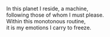 In this planet I reside, a machine,<br/>
following those of whom I must please.<br/>
Within this monotonous routine,<br/>
it is my emotions I carry to freeze.<br/>
